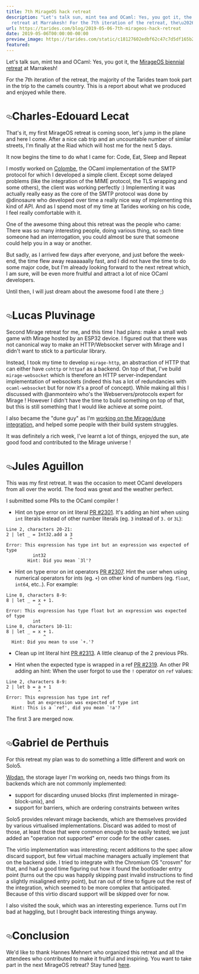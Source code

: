 ```yaml
---
title: 7th MirageOS hack retreat
description: "Let's talk sun, mint tea and OCaml: Yes, you got it, the MirageOS biennial
  retreat at Marrakesh! For the 7th iteration of the retreat, the\u2026"
url: https://tarides.com/blog/2019-05-06-7th-mirageos-hack-retreat
date: 2019-05-06T00:00:00-00:00
preview_image: https://tarides.com/static/c18127602edbf62c47c7d5df165b2d8b/0132d/moroccan_plates.jpg
featured:
---
```


<p>Let's talk sun, mint tea and OCaml: Yes, you got it, the <a href="http://retreat.mirage.io">MirageOS biennial retreat</a> at Marrakesh!</p>
<p>For the 7th iteration of the retreat, the majority of the Tarides team took part in the trip to the camels country.
This is a report about what we produced and enjoyed while there.</p>
<h1 style="position:relative;"><a href="https://tarides.com/feed.xml#charles-edouard-lecat" aria-label="charles edouard lecat permalink" class="anchor before"><svg aria-hidden="true" focusable="false" height="16" version="1.1" viewbox="0 0 16 16" width="16"><path fill-rule="evenodd" d="M4 9h1v1H4c-1.5 0-3-1.69-3-3.5S2.55 3 4 3h4c1.45 0 3 1.69 3 3.5 0 1.41-.91 2.72-2 3.25V8.59c.58-.45 1-1.27 1-2.09C10 5.22 8.98 4 8 4H4c-.98 0-2 1.22-2 2.5S3 9 4 9zm9-3h-1v1h1c1 0 2 1.22 2 2.5S13.98 12 13 12H9c-.98 0-2-1.22-2-2.5 0-.83.42-1.64 1-2.09V6.25c-1.09.53-2 1.84-2 3.25C6 11.31 7.55 13 9 13h4c1.45 0 3-1.69 3-3.5S14.5 6 13 6z"></path></svg></a>Charles-Edouard Lecat</h1>
<p>That's it, my first MirageOS retreat is coming soon, let's jump in the plane and here I come. After a nice cab trip and an uncountable number of similar streets, I'm finally at the Riad which will host me for the next 5 days.</p>
<p>It now begins the time to do what I came for: Code, Eat, Sleep and Repeat</p>
<p>I mostly worked on <a href="https://github.com/mirage/colombe">Colombe</a>, the OCaml implementation of the SMTP protocol for which I developed a simple client.
Except some delayed problems (like the integration of the MIME protocol, the TLS wrapping and some others), the client was working perfectly :)
Implementing it was actually really easy as the core of the SMTP protocol was done by @dinosaure who developed over time a really nice way of implementing this kind of API. And as I spend most of my time at Tarides working on his code, I feel really comfortable with it.</p>
<p>One of the awesome thing about this retreat was the people who came: There was so many interesting people, doing various thing, so each time someone had an interrogation, you could almost be sure that someone could help you in a way or another.</p>
<p>But sadly, as I arrived few days after everyone, and just before the week-end, the time flew away reaaaaaally fast, and I did not have the time to do some major code, but I'm already looking forward to the next retreat which, I am sure, will be even more fruitful and attract a lot of nice OCaml developers.</p>
<p>Until then, I will just dream about the awesome food I ate there ;)</p>
<h1 style="position:relative;"><a href="https://tarides.com/feed.xml#lucas-pluvinage" aria-label="lucas pluvinage permalink" class="anchor before"><svg aria-hidden="true" focusable="false" height="16" version="1.1" viewbox="0 0 16 16" width="16"><path fill-rule="evenodd" d="M4 9h1v1H4c-1.5 0-3-1.69-3-3.5S2.55 3 4 3h4c1.45 0 3 1.69 3 3.5 0 1.41-.91 2.72-2 3.25V8.59c.58-.45 1-1.27 1-2.09C10 5.22 8.98 4 8 4H4c-.98 0-2 1.22-2 2.5S3 9 4 9zm9-3h-1v1h1c1 0 2 1.22 2 2.5S13.98 12 13 12H9c-.98 0-2-1.22-2-2.5 0-.83.42-1.64 1-2.09V6.25c-1.09.53-2 1.84-2 3.25C6 11.31 7.55 13 9 13h4c1.45 0 3-1.69 3-3.5S14.5 6 13 6z"></path></svg></a>Lucas Pluvinage</h1>
<p>Second Mirage retreat for me, and this time I had plans: make a small web game with Mirage hosted by an ESP32 device. I figured out that there was not canonical way to make an HTTP/Websocket server with Mirage and I didn't want to stick to a particular library.</p>
<p>Instead, I took my time to develop <code>mirage-http</code>, an abstraction of HTTP that can either have <code>cohttp</code> or <code>httpaf</code> as a backend. On top of that, I've build <code>mirage-websocket</code> which is therefore an HTTP server-independant implementation of websockets (indeed this has a lot of redundancies with <code>ocaml-websocket</code> but for now it's a proof of concept). While making all this I discussed with @anmonteiro who's the Webservers/protocols expert for Mirage ! However I didn't have the time to build something on top of that, but this is still something that I would like achieve at some point.</p>
<p>I also became the &quot;dune guy&quot; as I'm <a href="https://github.com/mirage/mirage/issues/969">working on the Mirage/dune integration</a>, and helped some people with their build system struggles.</p>
<p>It was definitely a rich week, I've learnt a lot of things, enjoyed the sun, ate good food and contributed to the Mirage universe !</p>
<h1 style="position:relative;"><a href="https://tarides.com/feed.xml#jules-aguillon" aria-label="jules aguillon permalink" class="anchor before"><svg aria-hidden="true" focusable="false" height="16" version="1.1" viewbox="0 0 16 16" width="16"><path fill-rule="evenodd" d="M4 9h1v1H4c-1.5 0-3-1.69-3-3.5S2.55 3 4 3h4c1.45 0 3 1.69 3 3.5 0 1.41-.91 2.72-2 3.25V8.59c.58-.45 1-1.27 1-2.09C10 5.22 8.98 4 8 4H4c-.98 0-2 1.22-2 2.5S3 9 4 9zm9-3h-1v1h1c1 0 2 1.22 2 2.5S13.98 12 13 12H9c-.98 0-2-1.22-2-2.5 0-.83.42-1.64 1-2.09V6.25c-1.09.53-2 1.84-2 3.25C6 11.31 7.55 13 9 13h4c1.45 0 3-1.69 3-3.5S14.5 6 13 6z"></path></svg></a>Jules Aguillon</h1>
<p>This was my first retreat.
It was the occasion to meet OCaml developers from all over the world.
The food was great and the weather perfect.</p>
<p>I submitted some PRs to the OCaml compiler !</p>
<ul>
<li>Hint on type error on int literal <a href="https://github.com/ocaml/ocaml/pull/2301">PR #2301</a>.
It's adding an hint when using <code>int</code> literals instead of other number literals (eg. <code>3</code> instead of <code>3.</code> or <code>3L</code>):</li>
</ul>
<div class="gatsby-highlight" data-language="text"><pre class="language-text"><code class="language-text">Line 2, characters 20-21:
2 | let _ = Int32.add a 3
                        ^
Error: This expression has type int but an expression was expected of type
          int32
        Hint: Did you mean `3l'?</code></pre></div>
<ul>
<li>Hint on type error on int operators <a href="https://github.com/ocaml/ocaml/pull/2307">PR #2307</a>. Hint the user when using numerical operators for ints (eg. <code>+</code>) on other kind of numbers (eg. <code>float</code>, <code>int64</code>, etc..). For example:</li>
</ul>
<div class="gatsby-highlight" data-language="text"><pre class="language-text"><code class="language-text">Line 8, characters 8-9:
8 | let _ = x + 1.
            ^
Error: This expression has type float but an expression was expected of type
          int
Line 8, characters 10-11:
8 | let _ = x + 1.
              ^
  Hint: Did you mean to use `+.'?</code></pre></div>
<ul>
<li>
<p>Clean up int literal hint <a href="https://github.com/ocaml/ocaml/pull/2313">PR #2313</a>. A little cleanup of the 2 previous PRs.</p>
</li>
<li>
<p>Hint when the expected type is wrapped in a ref <a href="https://github.com/ocaml/ocaml/pull/2319">PR #2319</a>. An other PR adding an hint: When the user forgot to use the <code>!</code> operator on <code>ref</code> values:</p>
</li>
</ul>
<div class="gatsby-highlight" data-language="text"><pre class="language-text"><code class="language-text">Line 2, characters 8-9:
2 | let b = a + 1
            ^
Error: This expression has type int ref
        but an expression was expected of type int
  Hint: This is a `ref', did you mean `!a'?</code></pre></div>
<p>The first 3 are merged now.</p>
<h1 style="position:relative;"><a href="https://tarides.com/feed.xml#gabriel-de-perthuis" aria-label="gabriel de perthuis permalink" class="anchor before"><svg aria-hidden="true" focusable="false" height="16" version="1.1" viewbox="0 0 16 16" width="16"><path fill-rule="evenodd" d="M4 9h1v1H4c-1.5 0-3-1.69-3-3.5S2.55 3 4 3h4c1.45 0 3 1.69 3 3.5 0 1.41-.91 2.72-2 3.25V8.59c.58-.45 1-1.27 1-2.09C10 5.22 8.98 4 8 4H4c-.98 0-2 1.22-2 2.5S3 9 4 9zm9-3h-1v1h1c1 0 2 1.22 2 2.5S13.98 12 13 12H9c-.98 0-2-1.22-2-2.5 0-.83.42-1.64 1-2.09V6.25c-1.09.53-2 1.84-2 3.25C6 11.31 7.55 13 9 13h4c1.45 0 3-1.69 3-3.5S14.5 6 13 6z"></path></svg></a>Gabriel de Perthuis</h1>
<p>For this retreat my plan was to do something a little different and work on Solo5.</p>
<p><a href="https://github.com/mirage/wodan">Wodan</a>, the storage layer I'm working on,
needs two things from its backends which are not commonly implemented:</p>
<ul>
<li>support for discarding unused blocks (first implemented in mirage-block-unix), and</li>
<li>support for barriers, which are ordering constraints between writes</li>
</ul>
<p>Solo5 provides relevant mirage backends, which are themselves provided by various
virtualised implementations.  Discard was added to most of those, at least those
that were common enough to be easily tested; we just added an &quot;operation not supported&quot;
error code for the other cases.</p>
<p>The virtio implementation was interesting; recent additions to the spec allow discard
support, but few virtual machine managers actually implement that on the backend side.
I tried to integrate with the Chromium OS &quot;crosvm&quot; for that, and had a good time
figuring out how it found the bootloader entry point (turns out the cpu was happily
skipping past invalid instructions to find a slightly misaligned entry point), but
ran out of time to figure out the rest of the integration, which seemed to be more
complex that anticipated.  Because of this virtio discard support will be skipped over
for now.</p>
<p>I also visited the souk, which was an interesting experience.
Turns out I'm bad at haggling, but I brought back interesting things anyway.</p>
<h1 style="position:relative;"><a href="https://tarides.com/feed.xml#conclusion" aria-label="conclusion permalink" class="anchor before"><svg aria-hidden="true" focusable="false" height="16" version="1.1" viewbox="0 0 16 16" width="16"><path fill-rule="evenodd" d="M4 9h1v1H4c-1.5 0-3-1.69-3-3.5S2.55 3 4 3h4c1.45 0 3 1.69 3 3.5 0 1.41-.91 2.72-2 3.25V8.59c.58-.45 1-1.27 1-2.09C10 5.22 8.98 4 8 4H4c-.98 0-2 1.22-2 2.5S3 9 4 9zm9-3h-1v1h1c1 0 2 1.22 2 2.5S13.98 12 13 12H9c-.98 0-2-1.22-2-2.5 0-.83.42-1.64 1-2.09V6.25c-1.09.53-2 1.84-2 3.25C6 11.31 7.55 13 9 13h4c1.45 0 3-1.69 3-3.5S14.5 6 13 6z"></path></svg></a>Conclusion</h1>
<p>We'd like to thank Hannes Mehnert who organized this retreat and all the attendees who contributed to make it fruitful and inspiring.
You want to take part in the next MirageOS retreat? Stay tuned <a href="http://retreat.mirage.io">here</a>.</p>

